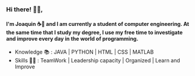 ### Hi there! 👋🏽, 

#### I'm Joaquin ☕🍃 and I am currently a student of computer engineering. At the same time that I study my degree, I use my free time to investigate and improve every day in the world of programming.

- Knowledge 📚 : JAVA | PYTHON | HTML | CSS | MATLAB 
- Skills 💪🏽 : TeamWork | Leadership capacity | Organized | Learn and Improve

